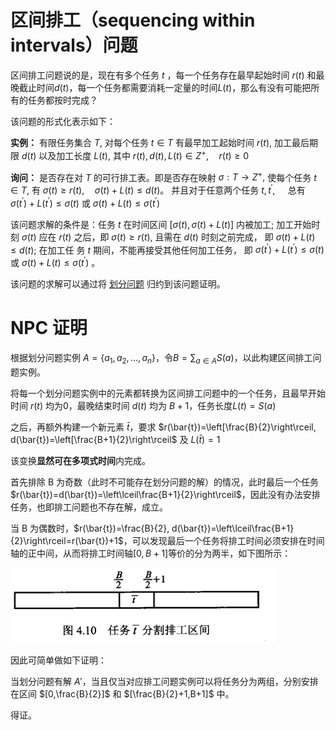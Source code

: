 # 区间排工（sequencing within intervals）问题

区间排工问题说的是，现在有多个任务 $t$ ，每一个任务存在最早起始时间 $r(t)$ 和最晚截止时间$d(t)$，每一个任务都需要消耗一定量的时间$L(t)$，那么有没有可能把所有的任务都按时完成？

该问题的形式化表示如下：

**实例：** 有限任务集合 $T,$ 对每个任务 $t \in T$ 有最早加工起始时间 $r(t),$ 加工最后期限 $d(t)$ 以及加工长度 $L(t),$ 其中 $r(t), d(t), L(t) \in Z^{+}, \quad r(t) \geqslant 0$

**询问：** 是否存在对 $T$ 的可行排工表。即是否存在映射 $\sigma: T \rightarrow Z^{+},$ 使每个任务 $t \in T,$ 有 $\sigma(t) \geqslant r(t), \quad \sigma(t)+L(t) \leqslant d(t)$。 并且对于任意两个任务 $t, t^{\prime}, \quad$ 总有 $\sigma\left(t^{\prime}\right)+L\left(t^{\prime}\right) \leqslant \sigma(t)$ 或
$\sigma(t)+L(t) \leqslant \sigma\left(t^{\prime}\right)$


该问题求解的条件是：任务 $t$ 在时间区间 $[\sigma(t), \sigma(t)+L(t)]$ 内被加工; 加工开始时刻 $\sigma(t)$ 应在 $r(t)$ 之后，即 $\sigma(t) \geqslant r(t),$ 且需在 $d(t)$ 时刻之前完成， 即 $\sigma(t)+L(t) \leqslant d(t) ;$ 在加工任 务 $t$ 期间，不能再接受其他任何加工任务， 即 $\sigma\left(t^{\prime}\right)+L\left(t^{\prime}\right) \leqslant \sigma(t)$ 或 $\sigma(t)+L(t) \leqslant \sigma\left(t^{\prime}\right)$ 。



该问题的求解可以通过将 [划分问题](par.html) 归约到该问题证明。

# NPC 证明

根据划分问题实例 $A=\{a_1,a_2,...,a_n\}$，令$B=\sum_{a\in A}S(a)$，以此构建区间排工问题实例。

将每一个划分问题实例中的元素都转换为区间排工问题中的一个任务，且最早开始时间 $r(t)$ 均为0，最晚结束时间 $d(t)$ 均为 $B+1$，任务长度$L(t)=S(a)$

之后，再额外构建一个新元素 $\bar{t}$，要求 $r(\bar{t})=\left[\frac{B}{2}\right\rceil, d(\bar{t})=\left[\frac{B+1}{2}\right\rceil$ 及 $L(\bar{t})=1$

该变换**显然可在多项式时间**内完成。

首先排除 B 为奇数（此时不可能存在划分问题的解）的情况，此时最后一个任务 $r(\bar{t})=d(\bar{t})=\left\lceil\frac{B+1}{2}\right\rceil$，因此没有办法安排任务，也即排工问题也不存在解，成立。

当 B 为偶数时，$r(\bar{t})=\frac{B}{2}, d(\bar{t})=\left\lceil\frac{B+1}{2}\right\rceil=r(\bar{t})+1$，可以发现最后一个任务将排工时间必须安排在时间轴的正中间，从而将排工时间轴$[0,B+1]$等价的分为两半，如下图所示：

![](fig/8.png)

因此可简单做如下证明：

当划分问题有解 $A'$，当且仅当对应排工问题实例可以将任务分为两组，分别安排在区间 $[0,\frac{B}{2}]$ 和 $[\frac{B}{2}+1,B+1]$ 中。

得证。